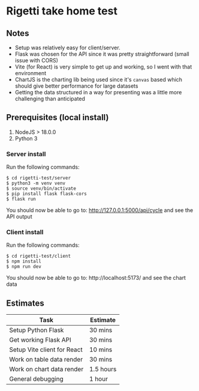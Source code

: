 # Rigetti take home test

## Notes
* Setup was relatively easy for client/server. 
* Flask was chosen for the API since it was pretty straightforward (small issue with CORS)
* Vite (for React) is very simple to get up and working, so I went with that environment
* ChartJS is the charting lib being used since it's `canvas` based which should give better performance for large datasets
* Getting the data structured in a way for presenting was a little more challenging than anticipated

## Prerequisites (local install)
1. NodeJS > 18.0.0
2. Python 3

### Server install
Run the following commands:

```
$ cd rigetti-test/server
$ python3 -m venv venv
$ source venv/bin/activate
$ pip install flask flask-cors
$ flask run
```

You should now be able to go to: http://127.0.0.1:5000/api/cycle and see the API output


### Client install
Run the following commands:

```
$ cd rigetti-test/client
$ npm install
$ npm run dev
```


You should now be able to go to: http://localhost:5173/ and see the chart data

## Estimates
| Task | Estimate  | 
|----------|----------|
| Setup Python Flask   | 30 mins   |
| Get working Flask API   | 30 mins   |
| Setup Vite client for React   | 10 mins   |
| Work on table data render   | 30 mins   |
| Work on chart data render   | 1.5 hours   |
| General debugging   | 1 hour   |
